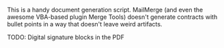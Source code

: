 This is a handy document generation script. MailMerge (and even the awesome VBA-based plugin Merge Tools) doesn't generate contracts with bullet points in a way that doesn't leave weird artifacts.

TODO: Digital signature blocks in the PDF 
